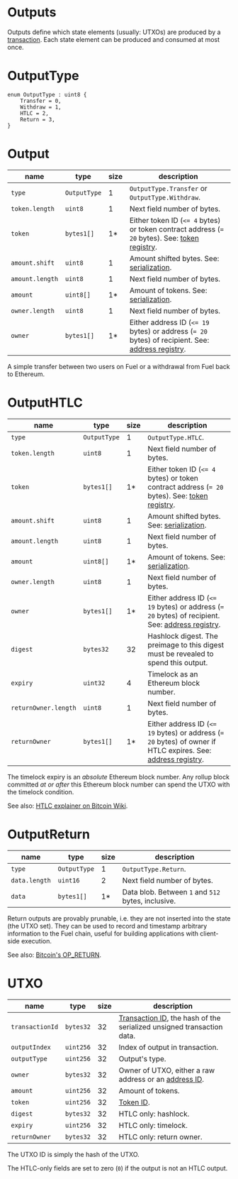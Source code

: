 Outputs
===

Outputs define which state elements (usually: UTXOs) are produced by a [transaction](./Transactions.md). Each state element can be produced and consumed at most once.

# OutputType

```
enum OutputType : uint8 {
    Transfer = 0,
    Withdraw = 1,
    HTLC = 2,
    Return = 3,
}
```

# Output

| name            | type         | size | description                                                                                                        |
| --------------- | ------------ | ---- | ------------------------------------------------------------------------------------------------------------------ |
| `type`          | `OutputType` | 1    | `OutputType.Transfer` or `OutputType.Withdraw`.                                                                    |
| `token.length`  | `uint8`      | 1    | Next field number of bytes.                                                                                        |
| `token`         | `bytes1[]`   | 1*   | Either token ID (`<= 4` bytes) or token contract address (`= 20` bytes). See: [token registry](./Tokens.md).       |
| `amount.shift`  | `uint8`      | 1    | Amount shifted bytes. See: [serialization](../0.%20Fundamentals/5.%20Serialization.md).                            |
| `amount.length` | `uint8`      | 1    | Next field number of bytes.                                                                                        |
| `amount`        | `uint8[]`    | 1*   | Amount of tokens. See: [serialization](../0.%20Fundamentals/5.%20Serialization.md).                                |
| `owner.length`  | `uint8`      | 1    | Next field number of bytes.                                                                                        |
| `owner`         | `bytes1[]`   | 1*   | Either address ID (`<= 19` bytes) or address (`= 20` bytes) of recipient. See: [address registry](./Addresses.md). |

A simple transfer between two users on Fuel or a withdrawal from Fuel back to Ethereum.

# OutputHTLC

| name                 | type         | size | description                                                                                                                    |
| -------------------- | ------------ | ---- | ------------------------------------------------------------------------------------------------------------------------------ |
| `type`               | `OutputType` | 1    | `OutputType.HTLC`.                                                                                                             |
| `token.length`       | `uint8`      | 1    | Next field number of bytes.                                                                                                    |
| `token`              | `bytes1[]`   | 1*   | Either token ID (`<= 4` bytes) or token contract address (`= 20` bytes). See: [token registry](./Tokens.md).                   |
| `amount.shift`       | `uint8`      | 1    | Amount shifted bytes. See: [serialization](../0.%20Fundamentals/5.%20Serialization.md).                                        |
| `amount.length`      | `uint8`      | 1    | Next field number of bytes.                                                                                                    |
| `amount`             | `uint8[]`    | 1*   | Amount of tokens. See: [serialization](../0.%20Fundamentals/5.%20Serialization.md).                                            |
| `owner.length`       | `uint8`      | 1    | Next field number of bytes.                                                                                                    |
| `owner`              | `bytes1[]`   | 1*   | Either address ID (`<= 19` bytes) or address (`= 20` bytes) of recipient. See: [address registry](./Addresses.md).             |
| `digest`             | `bytes32`    | 32   | Hashlock digest. The preimage to this digest must be revealed to spend this output.                                            |
| `expiry`             | `uint32`     | 4    | Timelock as an Ethereum block number.                                                                                          |
| `returnOwner.length` | `uint8`      | 1    | Next field number of bytes.                                                                                                    |
| `returnOwner`        | `bytes1[]`   | 1*   | Either address ID (`<= 19` bytes) or address (`= 20` bytes) of owner if HTLC expires. See: [address registry](./Addresses.md). |

The timelock expiry is an _absolute_ Ethereum block number. Any rollup block committed _at or after_ this Ethereum block number can spend the UTXO with the timelock condition.

See also: [HTLC explainer on Bitcoin Wiki](https://en.bitcoin.it/wiki/Hash_Time_Locked_Contracts).

# OutputReturn

| name          | type         | size | description                                        |
| ------------- | ------------ | ---- | -------------------------------------------------- |
| `type`        | `OutputType` | 1    | `OutputType.Return`.                               |
| `data.length` | `uint16`     | 2    | Next field number of bytes.                        |
| `data`        | `bytes1[]`   | 1*   | Data blob. Between `1` and `512` bytes, inclusive. |

Return outputs are provably prunable, i.e. they are not inserted into the state (the UTXO set). They can be used to record and timestamp arbitrary information to the Fuel chain, useful for building applications with client-side execution.

See also: [Bitcoin's OP_RETURN](https://en.bitcoin.it/wiki/OP_RETURN).

# UTXO

| name            | type      | size | description                                                                                |
| --------------- | --------- | ---- | ------------------------------------------------------------------------------------------ |
| `transactionId` | `bytes32` | 32   | [Transaction ID](./Transactions.md), the hash of the serialized unsigned transaction data. |
| `outputIndex`   | `uint256` | 32   | Index of output in transaction.                                                            |
| `outputType`    | `uint256` | 32   | Output's type.                                                                             |
| `owner`         | `bytes32` | 32   | Owner of UTXO, either a raw address or an [address ID](./Addresses.md).                    |
| `amount`        | `uint256` | 32   | Amount of tokens.                                                                          |
| `token`         | `uint256` | 32   | [Token ID](./Tokens.md).                                                                   |
| `digest`        | `bytes32` | 32   | HTLC only: hashlock.                                                                       |
| `expiry`        | `uint256` | 32   | HTLC only: timelock.                                                                       |
| `returnOwner`   | `bytes32` | 32   | HTLC only: return owner.                                                                   |

The UTXO ID is simply the hash of the UTXO.

The HTLC-only fields are set to zero (`0`) if the output is not an HTLC output.
